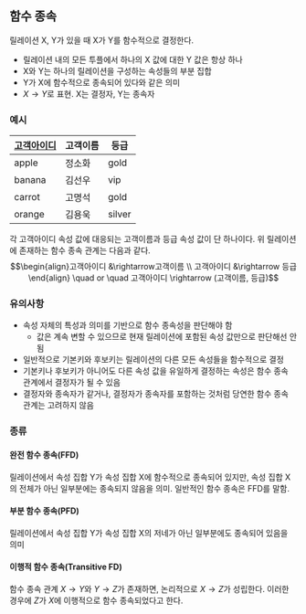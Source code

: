 ## 함수 종속
릴레이션 X, Y가 있을 때 X가 Y를 함수적으로 결정한다. 
+ 릴레이션 내의 모든 투플에서 하나의 X 값에 대한 Y 값은 항상 하나
+ X와 Y는 하나의 릴레이션을 구성하는 속성들의 부분 집합
+ Y가 X에 함수적으로 종속되어 있다와 같은 의미
+ $X\rightarrow Y$로 표현. X는 결정자, Y는 종속자
### 예시
| <u>고객아이디</u> | 고객이름 | 등급   |
| ----------------- | -------- | ------ |
| apple             | 정소화   | gold   |
| banana            | 김선우   | vip    |
| carrot            | 고명석   | gold   |
| orange            | 김용욱   | silver |

각 고객아이디 속성 값에 대응되는 고객이름과 등급 속성 값이 단 하나이다. 위 릴레이션에 존재하는 함수 종속 관계는 다음과 같다.$$\begin{align}고객아이디 &\rightarrow고객이름 \\ 고객아이디 &\rightarrow 등급\end{align} \quad or \quad 고객아이디 \rightarrow (고객이름, 등급)$$
### 유의사항
+ 속성 자체의 특성과 의미를 기반으로 함수 종속성을 판단해야 함
	+ 값은 계속 변할 수 있으므로 현재 릴레이션에 포함된 속성 값만으로 판단해선 안됨
+ 일반적으로 기본키와 후보키는 릴레이션의 다른 모든 속성들을 함수적으로 결정
+ 기본키나 후보키가 아니어도 다른 속성 값을 유일하게 결정하는 속성은 함수 종속 관계에서 결정자가 될 수 있음
+ 결정자와 종속자가 같거나, 결정자가 종속자를 포함하는 것처럼 당연한 함수 종속 관계는 고려하지 않음
### 종류
#### 완전 함수 종속(FFD)
릴레이션에서 속성 집합 Y가 속성 집합 X에 함수적으로 종속되어 있지만, 속성 집합 X의 전체가 아닌 일부분에는 종속되지 않음을 의미. 일반적인 함수 종속은 FFD를 말함.
#### 부분 함수 종속(PFD)
릴레이션에서 속성 집합 Y가 속성 집합 X의 저네가 아닌 일부분에도 종속되어 있음을 의미
#### 이행적 함수 종속(Transitive FD)
함수 종속 관계 $X\rightarrow Y$와 $Y\rightarrow Z$가 존재하면, 논리적으로 $X\rightarrow Z$가 성립한다. 이러한 경우에 $Z$가 $X$에 이행적으로 함수 종속되었다고 한다. 